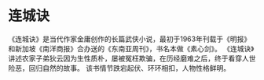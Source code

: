 # 连城诀

《连城诀》是当代作家金庸创作的长篇武侠小说，最初于1963年刊载于《明报》和新加坡《南洋商报》合办送的《东南亚周刊》，书名本做《素心剑》。
《连城诀》讲述农家子弟狄云因为生性质朴，屡被冤枉欺骗，在历经磨难之后，终于看穿人世险恶，回归自然的故事。 该书情节跌宕起伏、环环相扣，人物性格鲜明。